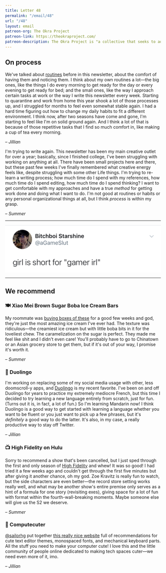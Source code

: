 ```yaml
---
title: Letter 48
permalink: "/email/48"
url: "/48"
layout: email
patreon-org: The Okra Project
patreon-link: https://theokraproject.com/
patreon-description: The Okra Project is "a collective that seeks to address the global crisis faced by Black Trans people by bringing home cooked, healthy, and culturally specific meals and resources to Black Trans People wherever we can reach them." A full session is $90—help us get there!
---
```


## On process

We've talked about [routines](https://letterstosummer.com/24) before in this newsletter, about the comfort of having them and noticing them. I think about my own routines a lot—the big ones, like the things I do every morning to get ready for the day or every evening to get ready for bed; and the small ones, like the way I approach certain tasks at work or the way I write this newsletter every week. Starting to quarantine and work from home this year shook a lot of those processes up, and I struggled for months to feel even somewhat stable again. I had a hard time figuring out how to change my daily habits to fit a different environment. I think now, after two seasons have come and gone, I'm starting to feel like I'm on solid ground again. And I think a lot of that is because of those repetitive tasks that I find so much comfort in, like making a cup of tea every morning.

– *Jillian*

I'm trying to write again. This newsletter has been my main creative outlet for over a year; basically, since I finished college, I've been struggling with working on anything at all. There have been small projects here and there, but these past few weeks I've finally remembered what creative energy feels like, despite struggling with some other Life things. I'm trying to re-learn a writing process; how much time do I spend with my references, how much time do I spend editing, how much time do I spend thinking? I want to get comfortable with my approaches and have a true *method* for getting work done and doing what I want to do. I'm not good at routines or habits or any personal organizational things at all, but I think *process* is within my grasp.

– *Summer*

<hr>

<a href="https://twitter.com/aGameSlut/status/1311504979354677248">
  <img src="/assets/images/tweets/48.jpeg" class="tweet">
</a>

<hr>

## We recommend

### 🍽️ Xiao Mei Brown Sugar Boba Ice Cream Bars

My roommate was [buying boxes of these](https://fresh.hmart.com/media/catalog/product/cache/4a29384b44aa82bd9906cfa705b6f349/3/3/3323002181.png) for a good few weeks and god, they're just the most amazing ice cream I've ever had. The texture was ridiculous—the creamiest ice cream but with little boba bits in it for the loveliest chew. The caramelization on the sugar is perfect. They made me feel like shit and I didn't even care! You'll probably have to go to Chinatown or an Asian grocery store to get them, but if it's out of your way, I promise it's worth it.

– *Summer*

### 📱 Duolingo

I'm working on replacing some of my social media usage with other, less doomscroll-y apps, and [Duolingo](https://www.duolingo.com) is my recent favorite. I've been on and off Duolingo for years to practice my extremely mediocre French, but this time I decided to try learning a new language entirely from scratch, just for fun. (Turns out it is, in fact, a lot of fun.) So I'm learning Mandarin now! I think Duolingo is a good way to get started with learning a language whether you want to be fluent or you just want to pick up a few phrases, but it's *definitely* a good way to do the latter. It's also, in my case, a really productive way to stay off Twitter.

– *Jillian*

### 📺 High Fidelity on Hulu

Sorry to recommend a show that's been cancelled, but I just sped through the first and only season of [High Fidelity](https://www.hulu.com/series/high-fidelity-52cb09be-ccc9-4eb4-9db8-f00b0443b2f5) and whew! It was so good! I had tried it a few weeks ago and couldn't get through the first five minutes but after giving it another chance, oh my god. Zoe Kravitz is really fun to watch, but the side characters are even better—the record store setting works really well, and what may be another show's entire premise only serves as a hint of a formula for one story (revisiting exes), giving space for a lot of fun with format within the fourth-wall-breaking moments. Maybe someone else will give us the S2 we deserve.

– *Summer*

### 📱 Computecuter

[@sailorhg](https://www.twitter.com/sailorhg) put together [this really nice website](https://computecuter.com) full of recommendations for cute text editor themes, monospaced fonts, and mechanical keyboard parts. All the stuff you need to make your computer cute! I love this and the little community of people online dedicated to making tech spaces cuter—we need even more of it, imo.

– *Jillian*
